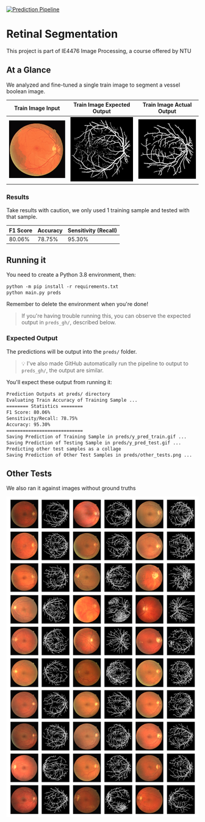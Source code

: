 [![Prediction Pipeline](https://github.com/Eve-ning/IE4476-Retinal-Segmentation/actions/workflows/python-package.yml/badge.svg)](https://github.com/Eve-ning/IE4476-Retinal-Segmentation/actions/workflows/python-package.yml)
# Retinal Segmentation

This project is part of IE4476 Image Processing, a course offered by NTU

## At a Glance

We analyzed and fine-tuned a single train image to segment a vessel boolean image.

| Train Image Input      | Train Image Expected Output | Train Image Actual Output      |
| ---------------------- | --------------------------- | ------------------------------ |
| ![](data/x_train.gif)  | ![](data/y_train.gif)       | ![](preds_gh/y_pred_train.gif) |

### Results

Take results with caution, we only used 1 training sample and tested with that sample.

| F1 Score | Accuracy | Sensitivity (Recall) |
|----------|----------|----------------------|
| 80.06%   | 78.75%   | 95.30%               |

## Running it

You need to create a Python 3.8 environment, then:

```shell
python -m pip install -r requirements.txt
python main.py preds
```

Remember to delete the environment when you're done!

> If you're having trouble running this, you can observe the expected output in `preds_gh/`, described below.

### Expected Output

The predictions will be output into the `preds/` folder.

> :bulb: I've also made GitHub automatically run the pipeline to output to `preds_gh/`, the output are similar.

You'll expect these output from running it:

```
Prediction Outputs at preds/ directory
Evaluating Train Accuracy of Training Sample ...
======== Statistics ========
F1 Score: 80.06%
Sensitivity/Recall: 78.75%
Accuracy: 95.30%
============================
Saving Prediction of Training Sample in preds/y_pred_train.gif ...
Saving Prediction of Testing Sample in preds/y_pred_test.gif ...
Predicting other test samples as a collage
Saving Prediction of Other Test Samples in preds/other_tests.png ...
```

## Other Tests

We also ran it against images without ground truths

![](preds_gh/other_tests.png)
